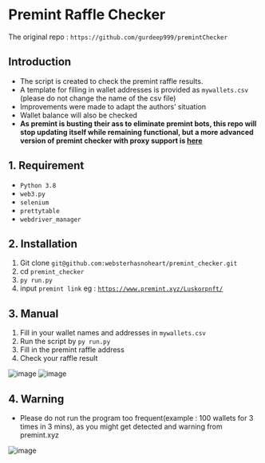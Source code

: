 # Premint Raffle Checker

The original repo : `https://github.com/gurdeep999/premintChecker`

## Introduction

- The script is created to check the premint raffle results.
- A template for filling in wallet addresses is provided as `mywallets.csv` (please do not change the name of the csv file)
- Improvements were made to adapt the authors’ situation
- Wallet balance will also be checked
-  **As premint is busting their ass to eliminate premint bots, this repo will stop updating itself while remaining functional, but a more advanced version of premint checker with proxy support is [here](https://github.com/websterhasnoheart/Premint_Checker_with_Proxy_Support)**
## 1. Requirement

- `Python 3.8`
- `web3.py`
- `selenium`
- `prettytable`
- `webdriver_manager`

## 2. Installation

1. Git clone `git@github.com:websterhasnoheart/premint_checker.git`
2. cd `premint_checker`
3. `py run.py`
4. input `premint link` eg : [`https://www.premint.xyz/Luskorpnft/`](https://www.premint.xyz/Luskorpnft/)

## 3. Manual

1. Fill in your wallet names and addresses in `mywallets.csv`
2. Run the script by `py run.py`
3. Fill in the premint raffle address
4. Check your raffle result

![image](https://user-images.githubusercontent.com/66870019/191744116-89fc79b2-b0d2-472b-b9a4-219de9f0a92f.png)
![image](https://user-images.githubusercontent.com/66870019/191744273-e1f4b7d8-2e95-4c5d-8bbe-c5d5ece342f5.png)

## 4. Warning

- Please do not run the program too frequent(example : 100 wallets for 3 times in 3 mins), as you might get detected and warning from premint.xyz

![image](https://user-images.githubusercontent.com/66870019/192098318-27901f57-dfaa-491e-912a-3486120de3e5.png)

